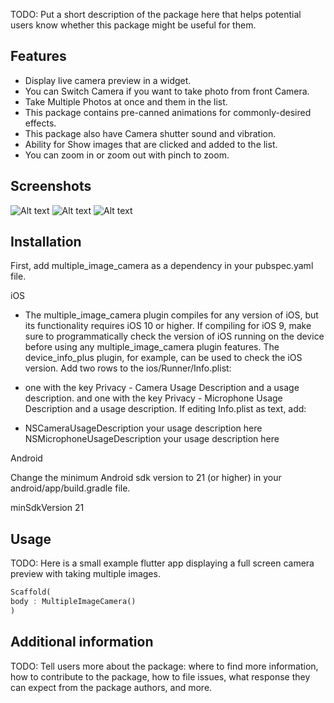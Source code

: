 <!--
This README describes the package. If you publish this package to pub.dev,
this README's contents appear on the landing page for your package.

For information about how to write a good package README, see the guide for
[writing package pages](https://dart.dev/guides/libraries/writing-package-pages).

For general information about developing packages, see the Dart guide for
[creating packages](https://dart.dev/guides/libraries/create-library-packages)
and the Flutter guide for
[developing packages and plugins](https://flutter.dev/developing-packages).
-->

TODO: Put a short description of the package here that helps potential users
know whether this package might be useful for them.

## Features

- Display live camera preview in a widget.
- You can Switch Camera if you want to take photo from front Camera.
- Take Multiple Photos at once and them in the list.
- This package contains pre-canned animations for commonly-desired effects.
- This package also have Camera shutter sound and vibration.
- Ability for Show images that are clicked and added to the list.
- You can zoom in or zoom out with pinch to zoom.

## Screenshots

![Alt text](/assets/example.png)
![Alt text](/assets/example1.png)
![Alt text](/assets/example2.png)

## Installation

First, add multiple_image_camera as a dependency in your pubspec.yaml file.

iOS

- The multiple_image_camera plugin compiles for any version of iOS, but its functionality requires iOS 10 or higher. If compiling for iOS 9, make sure to programmatically check the version of iOS running on the device before using any multiple_image_camera plugin features. The device_info_plus plugin, for example, can be used to check the iOS version.
Add two rows to the ios/Runner/Info.plist:

- one with the key Privacy - Camera Usage Description and a usage description.
and one with the key Privacy - Microphone Usage Description and a usage description.
If editing Info.plist as text, add:

- NSCameraUsageDescription your usage description here NSMicrophoneUsageDescription your usage description here

Android

Change the minimum Android sdk version to 21 (or higher) in your android/app/build.gradle file.

minSdkVersion 21

## Usage

TODO: Here is a small example flutter app displaying a full screen camera preview with taking multiple images.

```dart
Scaffold(
body : MultipleImageCamera()
)
```

## Additional information

TODO: Tell users more about the package: where to find more information, how to
contribute to the package, how to file issues, what response they can expect
from the package authors, and more.
